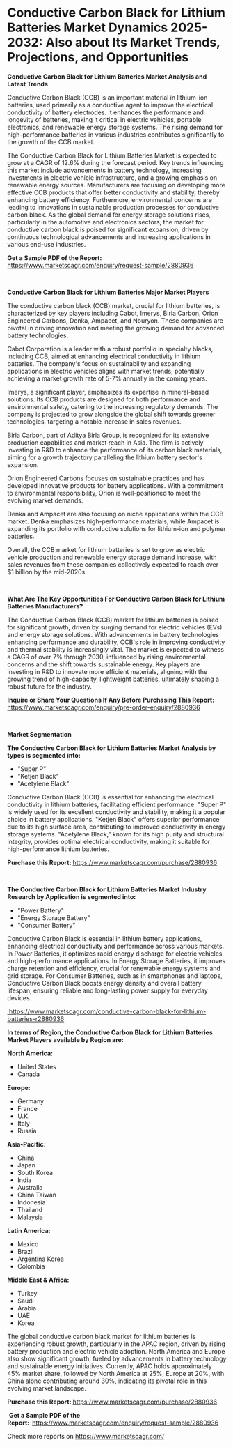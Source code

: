 <p><h1>Conductive Carbon Black for Lithium Batteries Market Dynamics 2025-2032: Also about Its Market Trends, Projections, and Opportunities</h1></p><p><strong>Conductive Carbon Black for Lithium Batteries Market Analysis and Latest Trends</strong></p>
<p><p>Conductive Carbon Black (CCB) is an important material in lithium-ion batteries, used primarily as a conductive agent to improve the electrical conductivity of battery electrodes. It enhances the performance and longevity of batteries, making it critical in electric vehicles, portable electronics, and renewable energy storage systems. The rising demand for high-performance batteries in various industries contributes significantly to the growth of the CCB market.</p><p>The Conductive Carbon Black for Lithium Batteries Market is expected to grow at a CAGR of 12.6% during the forecast period. Key trends influencing this market include advancements in battery technology, increasing investments in electric vehicle infrastructure, and a growing emphasis on renewable energy sources. Manufacturers are focusing on developing more effective CCB products that offer better conductivity and stability, thereby enhancing battery efficiency. Furthermore, environmental concerns are leading to innovations in sustainable production processes for conductive carbon black. As the global demand for energy storage solutions rises, particularly in the automotive and electronics sectors, the market for conductive carbon black is poised for significant expansion, driven by continuous technological advancements and increasing applications in various end-use industries.</p></p>
<p><strong>Get a Sample PDF of the Report:&nbsp;</strong> <a href="https://www.marketscagr.com/enquiry/request-sample/2880936?utm_campaign=3192&utm_medium=2&utm_source=Github&utm_content=ia&utm_term=12032025&utm_id=conductive-carbon-black-for-lithium-batteries">https://www.marketscagr.com/enquiry/request-sample/2880936</a></p>
<p>&nbsp;</p>
<p><strong>Conductive Carbon Black for Lithium Batteries Major Market Players</strong></p>
<p><p>The conductive carbon black (CCB) market, crucial for lithium batteries, is characterized by key players including Cabot, Imerys, Birla Carbon, Orion Engineered Carbons, Denka, Ampacet, and Nouryon. These companies are pivotal in driving innovation and meeting the growing demand for advanced battery technologies.</p><p>Cabot Corporation is a leader with a robust portfolio in specialty blacks, including CCB, aimed at enhancing electrical conductivity in lithium batteries. The company's focus on sustainability and expanding applications in electric vehicles aligns with market trends, potentially achieving a market growth rate of 5-7% annually in the coming years.</p><p>Imerys, a significant player, emphasizes its expertise in mineral-based solutions. Its CCB products are designed for both performance and environmental safety, catering to the increasing regulatory demands. The company is projected to grow alongside the global shift towards greener technologies, targeting a notable increase in sales revenues.</p><p>Birla Carbon, part of Aditya Birla Group, is recognized for its extensive production capabilities and market reach in Asia. The firm is actively investing in R&D to enhance the performance of its carbon black materials, aiming for a growth trajectory paralleling the lithium battery sector's expansion.</p><p>Orion Engineered Carbons focuses on sustainable practices and has developed innovative products for battery applications. With a commitment to environmental responsibility, Orion is well-positioned to meet the evolving market demands.</p><p>Denka and Ampacet are also focusing on niche applications within the CCB market. Denka emphasizes high-performance materials, while Ampacet is expanding its portfolio with conductive solutions for lithium-ion and polymer batteries.</p><p>Overall, the CCB market for lithium batteries is set to grow as electric vehicle production and renewable energy storage demand increase, with sales revenues from these companies collectively expected to reach over $1 billion by the mid-2020s.</p></p>
<p>&nbsp;</p>
<p><strong>What Are The Key Opportunities For Conductive Carbon Black for Lithium Batteries Manufacturers?</strong></p>
<p><p>The Conductive Carbon Black (CCB) market for lithium batteries is poised for significant growth, driven by surging demand for electric vehicles (EVs) and energy storage solutions. With advancements in battery technologies enhancing performance and durability, CCB's role in improving conductivity and thermal stability is increasingly vital. The market is expected to witness a CAGR of over 7% through 2030, influenced by rising environmental concerns and the shift towards sustainable energy. Key players are investing in R&D to innovate more efficient materials, aligning with the growing trend of high-capacity, lightweight batteries, ultimately shaping a robust future for the industry.</p></p>
<p><strong>Inquire or Share Your Questions If Any Before Purchasing This Report:</strong> <a href="https://www.marketscagr.com/enquiry/pre-order-enquiry/2880936?utm_campaign=3192&utm_medium=2&utm_source=Github&utm_content=ia&utm_term=12032025&utm_id=conductive-carbon-black-for-lithium-batteries">https://www.marketscagr.com/enquiry/pre-order-enquiry/2880936</a></p>
<p>&nbsp;</p>
<p><strong>Market Segmentation</strong></p>
<p><strong>The Conductive Carbon Black for Lithium Batteries Market Analysis by types is segmented into:</strong></p>
<p><ul><li>"Super P"</li><li>"Ketjen Black"</li><li>"Acetylene Black"</li></ul></p>
<p><p>Conductive Carbon Black (CCB) is essential for enhancing the electrical conductivity in lithium batteries, facilitating efficient performance. "Super P" is widely used for its excellent conductivity and stability, making it a popular choice in battery applications. "Ketjen Black" offers superior performance due to its high surface area, contributing to improved conductivity in energy storage systems. "Acetylene Black," known for its high purity and structural integrity, provides optimal electrical conductivity, making it suitable for high-performance lithium batteries.</p></p>
<p><strong>Purchase this Report:&nbsp;</strong><a href="https://www.marketscagr.com/purchase/2880936?utm_campaign=3192&utm_medium=2&utm_source=Github&utm_content=ia&utm_term=12032025&utm_id=conductive-carbon-black-for-lithium-batteries">https://www.marketscagr.com/purchase/2880936</a></p>
<p>&nbsp;</p>
<p><strong>The Conductive Carbon Black for Lithium Batteries Market Industry Research by Application is segmented into:</strong></p>
<p><ul><li>"Power Battery"</li><li>"Energy Storage Battery"</li><li>"Consumer Battery"</li></ul></p>
<p><p>Conductive Carbon Black is essential in lithium battery applications, enhancing electrical conductivity and performance across various markets. In Power Batteries, it optimizes rapid energy discharge for electric vehicles and high-performance applications. In Energy Storage Batteries, it improves charge retention and efficiency, crucial for renewable energy systems and grid storage. For Consumer Batteries, such as in smartphones and laptops, Conductive Carbon Black boosts energy density and overall battery lifespan, ensuring reliable and long-lasting power supply for everyday devices.</p></p>
<p><a href="https://www.marketscagr.com/conductive-carbon-black-for-lithium-batteries-r2880936?utm_campaign=3192&utm_medium=2&utm_source=Github&utm_content=ia&utm_term=12032025&utm_id=conductive-carbon-black-for-lithium-batteries">&nbsp;https://www.marketscagr.com/conductive-carbon-black-for-lithium-batteries-r2880936</a></p>
<p><strong>In terms of Region, the Conductive Carbon Black for Lithium Batteries Market Players available by Region are:</strong></p>
<p>
    <p> <strong> North America: </strong>
        <ul>
            <li>United States</li>
            <li>Canada</li>
        </ul>
        </p> 
    <p> <strong> Europe: </strong>
        <ul>
            <li>Germany</li>
            <li>France</li>
            <li>U.K.</li>
            <li>Italy</li>
            <li>Russia</li>
        </ul>
        </p> 
    <p> <strong> Asia-Pacific: </strong>
        <ul>
            <li>China</li>
            <li>Japan</li>
            <li>South Korea</li>
            <li>India</li>
            <li>Australia</li>
            <li>China Taiwan</li>
            <li>Indonesia</li>
            <li>Thailand</li>
            <li>Malaysia</li>
        </ul>
        </p> 
    <p> <strong> Latin America: </strong>
        <ul>
            <li>Mexico</li>
            <li>Brazil</li>
            <li>Argentina Korea</li>
            <li>Colombia</li>
        </ul>
        </p> 
    <p> <strong> Middle East & Africa: </strong>
        <ul>
            <li>Turkey</li>
            <li>Saudi</li>
            <li>Arabia</li>
            <li>UAE</li>
            <li>Korea</li>
        </ul>
    </p>
    </p>
<p><p>The global conductive carbon black market for lithium batteries is experiencing robust growth, particularly in the APAC region, driven by rising battery production and electric vehicle adoption. North America and Europe also show significant growth, fueled by advancements in battery technology and sustainable energy initiatives. Currently, APAC holds approximately 45% market share, followed by North America at 25%, Europe at 20%, with China alone contributing around 30%, indicating its pivotal role in this evolving market landscape.</p></p>
<p><strong>Purchase this Report: </strong><a href="https://www.marketscagr.com/purchase/2880936?utm_campaign=3192&utm_medium=2&utm_source=Github&utm_content=ia&utm_term=12032025&utm_id=conductive-carbon-black-for-lithium-batteries">https://www.marketscagr.com/purchase/2880936</a></p>
<p>&nbsp;<strong>Get a Sample PDF of the Report:&nbsp;&nbsp;</strong><a href="https://www.marketscagr.com/enquiry/request-sample/2880936?utm_campaign=3192&utm_medium=2&utm_source=Github&utm_content=ia&utm_term=12032025&utm_id=conductive-carbon-black-for-lithium-batteries">https://www.marketscagr.com/enquiry/request-sample/2880936</a></p>
<p><strong></strong></p>
<p>Check more reports on <a href="https://www.marketscagr.com/?utm_campaign=3192&utm_medium=2&utm_source=Github&utm_content=ia&utm_term=12032025&utm_id=conductive-carbon-black-for-lithium-batteries">https://www.marketscagr.com/</a></p>